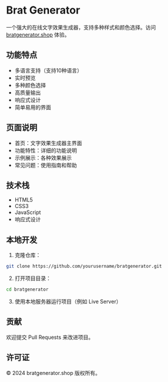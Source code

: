 # Brat Generator

一个强大的在线文字效果生成器，支持多种样式和颜色选择。访问 [bratgenerator.shop](https://bratgenerator.shop) 体验。

## 功能特点

- 多语言支持（支持10种语言）
- 实时预览
- 多种颜色选择
- 高质量输出
- 响应式设计
- 简单易用的界面

## 页面说明

- 首页：文字效果生成器主界面
- 功能特性：详细的功能说明
- 示例展示：各种效果展示
- 常见问题：使用指南和帮助

## 技术栈

- HTML5
- CSS3
- JavaScript
- 响应式设计

## 本地开发

1. 克隆仓库：
```bash
git clone https://github.com/yourusername/bratgenerator.git
```

2. 打开项目目录：
```bash
cd bratgenerator
```

3. 使用本地服务器运行项目（例如 Live Server）

## 贡献

欢迎提交 Pull Requests 来改进项目。

## 许可证

© 2024 bratgenerator.shop 版权所有。